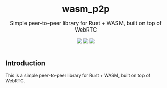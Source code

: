 <div align="center">
    <h1>wasm_p2p</h1>
    <big>Simple peer-to-peer library for Rust + WASM, built on top of WebRTC</big>
    <div>
    <br/>
        <a href="https://github.com/luis-herasme/wasm_p2p/pulse"><img src="https://img.shields.io/github/last-commit/luis-herasme/wasm_p2p.svg"/></a>
        <a href="https://github.com/luis-herasme/wasm_p2p/pulls"><img src="https://img.shields.io/github/issues-pr/luis-herasme/wasm_p2p.svg"/></a>
        <a href="https://github.com/luis-herasme/wasm_p2p/issues"><img src="https://img.shields.io/github/issues-closed/luis-herasme/wasm_p2p.svg"/></a>
    </div>
</div>
<br/>
</div>

## Introduction
This is a simple peer-to-peer library for Rust + WASM, built on top of WebRTC.
